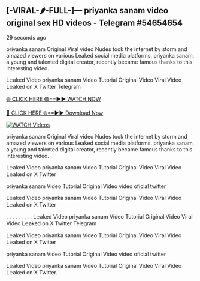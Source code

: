 ## [-VIRAL-🌶-FULL-]— priyanka sanam video original sex HD videos  - Telegram #54654654

29 seconds ago

priyanka sanam Original Viral video Nudes took the internet by storm and amazed viewers on various Leaked social media platforms. priyanka sanam, a young and talented digital creator, recently became famous thanks to this interesting video.

L𝚎aked Video priyanka sanam Video Tutorial Original Video Viral Video L𝚎aked on X Twitter Telegram

[🌐 CLICK HERE 🟢==►► WATCH NOW](https://aztvl.blogspot.com/2025/02/leaked.html)

[🔴 CLICK HERE 🌐==►► Download Now](https://aztvl.blogspot.com/2025/02/leaked.html)

[![WATCH Videos](https://i.imgur.com/dJHk4Zq.gif)](https://aztvl.blogspot.com/2025/02/leaked.html)

priyanka sanam Original Viral video Nudes took the internet by storm and amazed viewers on various Leaked social media platforms. priyanka sanam, a young and talented digital creator, recently became famous thanks to this interesting video.

L𝚎aked Video priyanka sanam Video Tutorial Original Video Viral Video L𝚎aked on X Twitter

priyanka sanam Video Tutorial Original Video video oficial twitter

L𝚎aked Video priyanka sanam Video Tutorial Original Video Viral Video L𝚎aked on X Twitter

. . . . . . . . . L𝚎aked Video priyanka sanam Video Tutorial Original Video Viral Video L𝚎aked on X Twitter Telegram

L𝚎aked Video priyanka sanam Video Tutorial Original Video Viral Video L𝚎aked on X Twitter

priyanka sanam Video Tutorial Original Video video oficial twitter

L𝚎aked Video priyanka sanam Video Tutorial Original Video Viral Video L𝚎aked on X Twitter.
